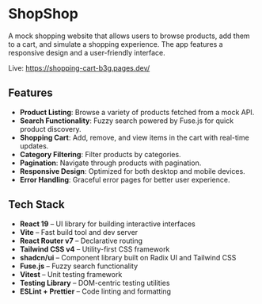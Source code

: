 # ShopShop

A mock shopping website that allows users to browse products, add them to a cart, and simulate a shopping experience. The app features a responsive design and a user-friendly interface.

Live: <https://shopping-cart-b3g.pages.dev/>

## Features

- **Product Listing**: Browse a variety of products fetched from a mock API.
- **Search Functionality**: Fuzzy search powered by Fuse.js for quick product discovery.
- **Shopping Cart**: Add, remove, and view items in the cart with real-time updates.
- **Category Filtering**: Filter products by categories.
- **Pagination**: Navigate through products with pagination.
- **Responsive Design**: Optimized for both desktop and mobile devices.
- **Error Handling**: Graceful error pages for better user experience.

## Tech Stack

- **React 19** – UI library for building interactive interfaces
- **Vite** – Fast build tool and dev server
- **React Router v7** – Declarative routing
- **Tailwind CSS v4** – Utility-first CSS framework
- **shadcn/ui** – Component library built on Radix UI and Tailwind CSS
- **Fuse.js** – Fuzzy search functionality
- **Vitest** – Unit testing framework
- **Testing Library** – DOM-centric testing utilities
- **ESLint + Prettier** – Code linting and formatting
